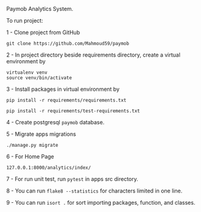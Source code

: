 Paymob Analytics System.

To run project:

1 - Clone project from GitHub 
    
    git clone https://github.com/Mahmoud59/paymob

2 - In project directory beside requirements directory, 
    create a virtual environment by 

    virtualenv venv
    source venv/bin/activate

3 - Install packages in virtual environment by 

    pip install -r requirements/requirements.txt

    pip install -r requirements/test-requirements.txt 

4 - Create postgresql `paymob` database.

5 - Migrate apps migrations 

    ./manage.py migrate

6 - For Home Page

    127.0.0.1:8000/analytics/index/

7 - For run unit test, run `pytest` in apps src directory.

8 - You can run `flake8 --statistics` for characters limited in one line.

9 - You can run `isort .` for sort importing packages, function, and classes.
